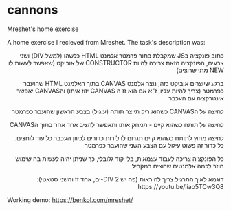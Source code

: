 # cannons
Mreshet's home exercise

A home exercise I recieved from Mreshet. The task's description was:

<p dir='rtl' align='right'>כתוב פונקציה בJS שמקבלת בתור פרמטר אלמנט HTML כלשהו (למשל DIV) ושני צבעים, הפונקציה הזאת צריכה להיות CONSTRUCTOR  של אוביקט  (שאפשר לעשות לו NEW  מתי שרוצים)</p>

<p dir='rtl' align='right'>ברגע שיוצרים אוביקט כזה, נוצר אלמנט CANVAS  בתוך האלמנט HTML שהועבר כפרמטר (צריך להיות עליו, ז"א אם הוא זז ה CANVAS יזוז איתו) והCANVAS  יאפשר אינטרקציה עם העכבר</p>

<p dir='rtl' align='right'>לחיצה על הCANVAS כשהוא ריק תייצר תותח (עיגול) בצבע הראשון שהועבר כפרמטר</p>

<p dir='rtl' align='right'>לחיצה על תותח כשהוא קיים - תמחק אותו ותאפשר להציב אחד אחר בתוך הCANVAS</p>

<p dir='rtl' align='right'>לחיצה מחוץ לתותח כשהוא קיים תגרום לו לירות כדורים לכיוון העכבר כל עוד לוחצים. כל כדור זה פשוט עיגול עם הצבע השני שהועבר כפרמטר</p>

<p dir='rtl' align='right'>כל הפונקציה צריכה לעבוד עצמאית, בלי קוד גלובלי, כך שניתן יהיה לעשות בה שימוש חוזר לכמה אלמנטים שרוצים במקביל</p>

<p dir='rtl' align='right'>דוגמא לאיך התרגיל צריך להיראות (פה יש 2 DIV-ים, אחד זז והשני סטאטי): https://youtu.be/liao5TCw3Q8</p>

Working demo: https://benkol.com/mreshet/
